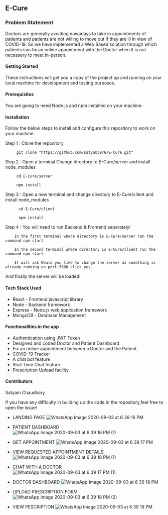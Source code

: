 ## E-Cure

### Problem Statement
Doctors are generally avoiding nowadays to take in appointments of patients and patients are not willing to move out if they are ill in view of COVID-19. So we have implemented a Web Based solution through which patients can fix an online appointment with the Doctor when it is not necassery to meet in-person.

#### Getting Started
These instructions will get you a copy of the project up and running on your local machine for development and testing purposes.

#### Prerequisites
You are going to need Node.js and npm installed on your machine.

#### Installation
Follow the below steps to install and configure this repository to work on your machine.

Step 1 : Clone the repository

         git clone "https://github.com/satyam3976/E-Cure.git"

Step 2 : Open a terminal.Change directory to E-Cure/server and install node_modules

         cd E-Cure/server
	 
         npm install

Step 3 : Open a new terminal and change directory to E-Cure/client and install node_modules

          cd E-Cure/client 
	 
	      npm install



Step 4 : You will need to run Backend & Frontend seperately!

	    In the first terminal where directory is E-Cure/server run the command npm start 
	 
	    In the second terminal where directory is E-Cure/client run the command npm start
	 
	    It will ask Would you like to change the server as something is already running on port:3000 click yes.
         
And finally the server will be loaded!

#### Tech Stack Used
- React - Frontend javascript library
- Node - Backend framework
- Express - Node.js web application framework
- MongoDB - Database Management

#### Functionalities in the app
- Authentication using JWT Token
- Designed and coded Doctor and Patient Dashboard
- Fix an online appointment between a Doctor and the Patient.
- COVID-19 Tracker
- A chat bot feature
- Real Time Chat feature 
- Prescription Upload facility.

#### Contributors
Satyam Chaudhary

If you have any difficulty in building up the code in the repository,feel free to open the issue!

- LANDING PAGE
![WhatsApp Image 2020-09-03 at 6 39 16 PM](https://user-images.githubusercontent.com/25302027/92119359-51a96000-ee15-11ea-8500-8432e538b025.jpeg)

- PATIENT DASHBOARD
![WhatsApp Image 2020-09-03 at 6 39 16 PM (1)](https://user-images.githubusercontent.com/25302027/92119365-540bba00-ee15-11ea-94cf-90b402123591.jpeg)

- GET APPOINTMENT
![WhatsApp Image 2020-09-03 at 6 39 17 PM](https://user-images.githubusercontent.com/25302027/92119368-54a45080-ee15-11ea-817f-517482c271d1.jpeg)


- VIEW REQUESTED APPOINTMENT DETAILS
![WhatsApp Image 2020-09-03 at 6 39 18 PM (1)](https://user-images.githubusercontent.com/25302027/92119381-5706aa80-ee15-11ea-9e73-dff08564f106.jpeg)

- CHAT WITH A DOCTOR
![WhatsApp Image 2020-09-03 at 6 39 17 PM (1)](https://user-images.githubusercontent.com/25302027/92119374-55d57d80-ee15-11ea-85ce-b0a0301a1686.jpeg)

- DOCTOR DASHBOARD
![WhatsApp Image 2020-09-03 at 6 39 18 PM](https://user-images.githubusercontent.com/25302027/92119377-566e1400-ee15-11ea-9206-455766ca4155.jpeg)

- UPLOAD PRESCRIPTION FORM
![WhatsApp Image 2020-09-03 at 6 39 18 PM (2)](https://user-images.githubusercontent.com/25302027/92119383-579f4100-ee15-11ea-8ab4-b54d648bcb19.jpeg)

- VIEW PESCRIPTION
![WhatsApp Image 2020-09-03 at 6 39 19 PM](https://user-images.githubusercontent.com/25302027/92119384-5837d780-ee15-11ea-9c25-7e158ee20330.jpeg)






